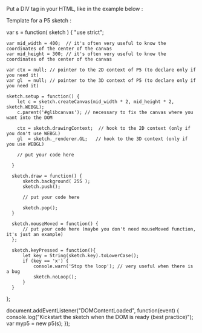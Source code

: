 
Put a DIV tag in your HTML, like in the example below :
     <div id="glibcanvas"></div>

Template for a P5 sketch :

var s = function( sketch ) {
    "use strict";

    var mid_width = 400;  // it's often very useful to know the coordinates of the center of the canvas
    var mid_height = 300; // it's often very useful to know the coordinates of the center of the canvas

    var ctx = null; // pointer to the 2D context of P5 (to declare only if you need it)
    var gl  = null; // pointer to the 3D context of P5 (to declare only if you need it)

    sketch.setup = function() {
        let c = sketch.createCanvas(mid_width * 2, mid_height * 2, sketch.WEBGL);
        c.parent('#glibcanvas'); // necessary to fix the canvas where you want into the DOM

        ctx = sketch.drawingContext;  // hook to the 2D context (only if you don't use WEBGL)
        gl  = sketch._renderer.GL;   // hook to the 3D context (only if you use WEBGL)

        // put your code here

      }

      sketch.draw = function() {
          sketch.background( 255 );
          sketch.push();

          // put your code here

          sketch.pop();
      }

      sketch.mouseMoved = function() {
          // put your code here (maybe you don't need mouseMoved function, it's just an example)
      };

      sketch.keyPressed = function(){
          let key = String(sketch.key).toLowerCase();
          if (key == 'x') {
              console.warn('Stop the loop'); // very useful when there is a bug
              sketch.noLoop();
          }
      }

  };

  document.addEventListener("DOMContentLoaded", function(event) {
      console.log("Kickstart the sketch when the DOM is ready (best practice)");
      var myp5 = new p5(s);
  });
